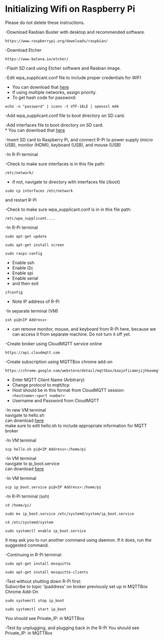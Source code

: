 # Initializing Wifi on Raspberry Pi

Please do not delete these instructions.

-Download Rasbian Buster with desktop and recommended software.
  ```
  https://www.raspberrypi.org/downloads/raspbian/
  ```
-Download Etcher
  ```
  https://www.balena.io/etcher/
  ```
-Flash SD card using Etcher software and Rasbian image.

-Edit wpa_supplicant.conf file to include proper credentials for WIFI  
   * You can download that [here](https://github.com/NoelleTemple/noelle_digital_controls/blob/master/Initializing_Wifi/wpa_supplicant.conf)  
   * If using multiple networks, assign priority.  
   * To get hash code for password:
  ```
  echo -n "password" | iconv -t UTF-16LE | openssl md4
  ```
-Add wpa_supplicant.conf file to boot directory on SD card.

-Add interfaces file to boot directory on SD card.  
    * You can download that [here](https://github.com/NoelleTemple/noelle_digital_controls/blob/master/Initializing_Wifi/interfaces)

-Insert SD card to Raspberry Pi, and connect R-Pi to power supply (micro USB), monitor (HDMI), keyboard (USB), and mouse (USB)
 
-In R-Pi terminal


-Check to make sure interfaces is in this file path:
```
/etc/network/
```
   * if not, navigate to directory with interfaces file (/boot) 
  ```
  sudo cp interfaces /etc/network
  ```
   and restart R-Pi
  
-Check to make sure wpa_supplicant.conf is in in this file path:
```
/etc/wpa_supplicant....
```
-In R-Pi terminal
```
sudo apt-get update
```
```
sudo apt-get install screen
```

```
sudo raspi-config
```
   * Enable ssh  
   * Enable i2c  
   * Enable spi  
   * Enable serial  
   * and then exit  
  
```
ifconfig
```
   * Note IP address of R-Pi

-In separate terminal (VM)
```
ssh pi@<IP Address>
```
   * can remove monitor, mouse, and keyboard from R-Pi here, because we can access it from separate machine.  Do not turn it off yet.

-Create broker using CloudMQTT service online
```
https://api.cloudmqtt.com
```

-Create subscription using MQTTBox chrome add-on
```
https://chrome.google.com/webstore/detail/mqttbox/kaajoficamnjijhkeomgfljpicifbkaf
```
   * Enter MQTT Client Name (Arbitrary)  
   * Change protocol to mqtt/tcp  
   * Host should be in this format from CloudMQTT session:  
    ```
    <hostname>:<port number>
    ```
   * Username and Password from CloudMQTT  

-In new VM terminal  
    navigate to hello.sh  
    can download [here](https://github.com/NoelleTemple/noelle_digital_controls/blob/master/Initializing_Wifi/hello.sh)  
    make sure to edit hello.sh to include appropriate information for MQTT broker  

-In VM terminal
  ```
  scp hello.sh pi@<IP Address>:/home/pi
  ```

-In VM terminal   
    navigate to ip_boot.service  
    can download [here](https://github.com/NoelleTemple/noelle_digital_controls/blob/master/Initializing_Wifi/ip_boot.service)  

-In VM terminal 
  ```
  scp ip_boot.service pi@<IP Address>:/home/pi
  ```
  
-In R-Pi terminal (ssh)
  ```
  cd /home/pi/
  ```
  ```
  sudo mv ip_boot.service /etc/systemd/system/ip_boot.service
  ```
  ```
  cd /etc/systemd/system
  ```
  ```
  sudo systemctl enable ip_boot.service
  ```
   It may ask you to run another command using daemon.  If it does, run the suggested command.  

-Continuing in R-Pi terminal:  
  ```
  sudo apt-get install mosquitto
  ```
  ```
  sudo apt-get install mosquitto-clients
  ```
  
-Test without shutting down R-Pi first:  
    Subscribe to topic 'ipaddress' on broker previously set up in MQTTBox Chrome Add-On  
```
sudo systemctl stop ip_boot
```
```
sudo systemctl start ip_boot
```
   You should see Private_IP:<IP Address> in MQTTBox

-Test by unplugging, and plugging back in the R-Pi
   You should see Private_IP:<IP Address> in MQTTBox
